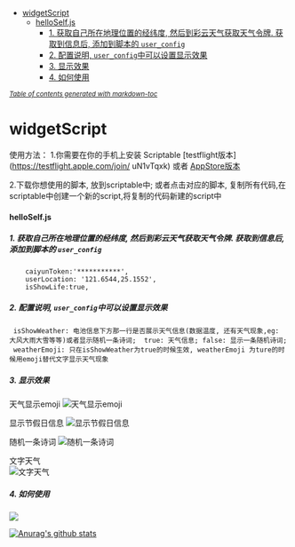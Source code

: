 - [widgetScript](#widgetscript)
    - [helloSelf.js](#helloselfjs)
        * [1. 获取自己所在地理位置的经纬度, 然后到彩云天气获取天气令牌. 获取到信息后, 添加到脚本的 `user_config`](#1-----------------------------------------------user-config-)
        * [2. 配置说明, `user_config`中可以设置显示效果](#2--------user-config----------)
        * [3. 显示效果](#3-----)
        * [4. 如何使用](#4-----)

<small><i><a href='http://ecotrust-canada.github.io/markdown-toc/'>Table of contents generated with markdown-toc</a></i></small>

# widgetScript


使用方法：
1.你需要在你的手机上安装 Scriptable [testflight版本](https://testflight.apple.com/join/ uN1vTqxk) 或者 [AppStore版本](https://apps.apple.com/cn/app/scriptable/id1405459188)

2.下载你想使用的脚本, 放到scriptable中; 或者点击对应的脚本, 复制所有代码,在scriptable中创建一个新的script,将复制的代码新建的script中


#### helloSelf.js

##### 1. 获取自己所在地理位置的经纬度, 然后到彩云天气获取天气令牌. 获取到信息后, 添加到脚本的 `user_config` 
```
	caiyunToken:'***********',
	userLocation: '121.6544,25.1552',
	isShowLife:true,
```
##### 2. 配置说明, `user_config`中可以设置显示效果

```
 isShowWeather: 电池信息下方那一行是否展示天气信息(数据温度, 还有天气现象,eg: 大风大雨大雪等等)或者显示随机一条诗词;  true: 天气信息; false: 显示一条随机诗词;
 weatherEmoji: 只在isShowWeather为true的时候生效, weatherEmoji 为ture的时候用emoji替代文字显示天气现象

```

##### 3. 显示效果

天气显示emoji ![天气显示emoji](https://tva1.sinaimg.cn/large/007S8ZIlly1gjl6238pshj30je0cyjtz.jpg)

显示节假日信息 ![显示节假日信息](https://tva1.sinaimg.cn/large/007S8ZIlly1gjl63i60vsj30j80awq52.jpg)


随机一条诗词  ![随机一条诗词](https://tva1.sinaimg.cn/large/007S8ZIlly1gjl640x4cmj30j40aeq4z.jpg)

文字天气  
![文字天气](https://tva1.sinaimg.cn/large/007S8ZIlly1gjl651dzy4j30j609y40f.jpg)




##### 4. 如何使用


![](https://tva1.sinaimg.cn/large/007S8ZIlly1gjl6kvny2eg30d40sib2n.gif)



[![Anurag's github stats](https://github-readme-stats.vercel.app/api?username=SuQiankun)](https://github.com/anuraghazra/github-readme-stats)
